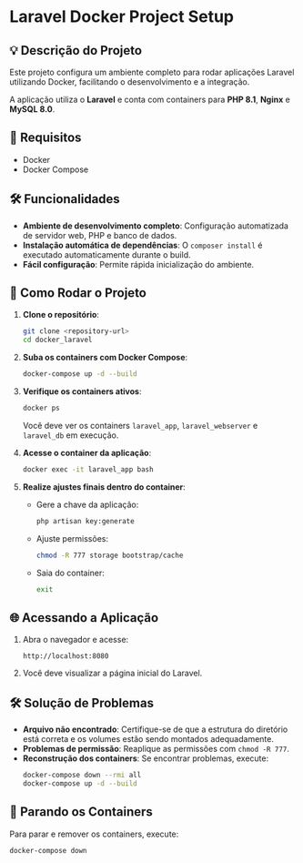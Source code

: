 # Laravel Docker Project Setup

## 💡 Descrição do Projeto
Este projeto configura um ambiente completo para rodar aplicações Laravel utilizando Docker, facilitando o desenvolvimento e a integração.

A aplicação utiliza o **Laravel** e conta com containers para **PHP 8.1**, **Nginx** e **MySQL 8.0**.

## 📜 Requisitos
- Docker
- Docker Compose

## 🛠️ Funcionalidades
- **Ambiente de desenvolvimento completo**: Configuração automatizada de servidor web, PHP e banco de dados.
- **Instalação automática de dependências**: O `composer install` é executado automaticamente durante o build.
- **Fácil configuração**: Permite rápida inicialização do ambiente.

## 🔧 Como Rodar o Projeto

1. **Clone o repositório**:
    ```bash
    git clone <repository-url>
    cd docker_laravel
    ```

2. **Suba os containers com Docker Compose**:
    ```bash
    docker-compose up -d --build
    ```

3. **Verifique os containers ativos**:
    ```bash
    docker ps
    ```

   Você deve ver os containers `laravel_app`, `laravel_webserver` e `laravel_db` em execução.

4. **Acesse o container da aplicação**:
    ```bash
    docker exec -it laravel_app bash
    ```

5. **Realize ajustes finais dentro do container**:
    - Gere a chave da aplicação:
      ```bash
      php artisan key:generate
      ```
    - Ajuste permissões:
      ```bash
      chmod -R 777 storage bootstrap/cache
      ```
    - Saia do container:
      ```bash
      exit
      ```

## 🌐 Acessando a Aplicação
1. Abra o navegador e acesse:
    ```
    http://localhost:8080
    ```
2. Você deve visualizar a página inicial do Laravel.

## 🛠️ Solução de Problemas
- **Arquivo não encontrado**: Certifique-se de que a estrutura do diretório está correta e os volumes estão sendo montados adequadamente.
- **Problemas de permissão**: Reaplique as permissões com `chmod -R 777`.
- **Reconstrução dos containers**: Se encontrar problemas, execute:
    ```bash
    docker-compose down --rmi all
    docker-compose up -d --build
    ```

## 🛑 Parando os Containers
Para parar e remover os containers, execute:
```bash
docker-compose down
